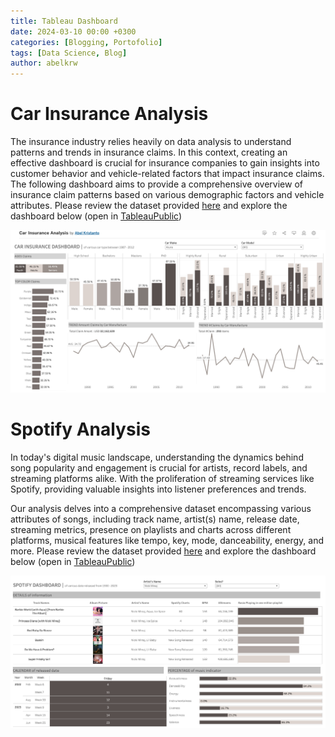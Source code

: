 ```yaml
---
title: Tableau Dashboard
date: 2024-03-10 00:00 +0300
categories: [Blogging, Portofolio]
tags: [Data Science, Blog]
author: abelkrw
---
```


# Car Insurance Analysis

The insurance industry relies heavily on data analysis to understand patterns and trends in insurance claims. In this 
context, creating an effective dashboard is crucial for insurance companies to gain insights into customer behavior and 
vehicle-related factors that impact insurance claims. The following dashboard aims to provide a comprehensive overview 
of insurance claim patterns based on various demographic factors and vehicle attributes. Please review the dataset 
provided [here](https://onyxdata.ck.page/8cbde7b71b) and explore the dashboard below (open in [TableauPublic](https://public.tableau.com/app/profile/abel.kristanto/viz/CarInsuranceAnalysis_17100849784940/Dashboard1?publish=yes))

<img src="../assets/img/additional/cia.png" alt="Car Insurance Analysis">

# Spotify Analysis

In today's digital music landscape, understanding the dynamics behind song popularity and engagement is crucial for 
artists, record labels, and streaming platforms alike. With the proliferation of streaming services like Spotify, 
providing valuable insights into listener preferences and trends.

Our analysis delves into a comprehensive dataset encompassing various attributes of songs, including track name, 
artist(s) name, release date, streaming metrics, presence on playlists and charts across different platforms, musical 
features like tempo, key, mode, danceability, energy, and more. Please review the dataset
provided [here](https://www.kaggle.com/datasets/nelgiriyewithana/top-spotify-songs-2023) and explore the dashboard below 
(open in [TableauPublic](https://public.tableau.com/app/profile/abel.kristanto/viz/SpotifyAnalysis_17101537680360/SpotifyAnalysis?publish=yes))

<img src="../assets/img/additional/sa.png" alt="Spotify Analysis">
